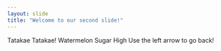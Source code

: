 ```yaml
---
layout: slide
title: "Welcome to our second slide!"
---
```

Tatakae Tatakae!
Watermelon Sugar High
Use the left arrow to go back!
